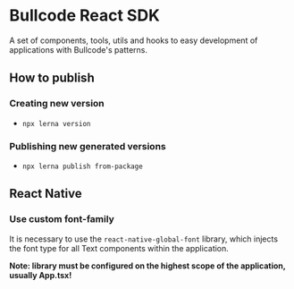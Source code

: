 # Bullcode React SDK

A set of components, tools, utils and hooks to easy development of applications with Bullcode's patterns.


## How to publish

### Creating new version

- `npx lerna version`

### Publishing new generated versions

- `npx lerna publish from-package`

## React Native

### Use custom font-family

It is necessary to use the `react-native-global-font` library, which injects the font type for all Text components within the application.

**Note: library must be configured on the highest scope of the application, usually App.tsx!**
